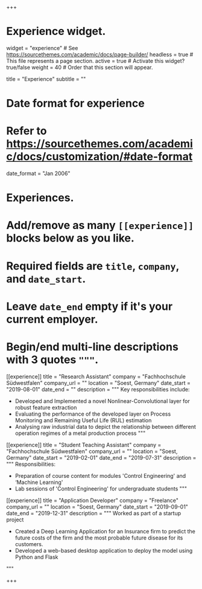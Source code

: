 +++
# Experience widget.
widget = "experience"  # See https://sourcethemes.com/academic/docs/page-builder/
headless = true  # This file represents a page section.
active = true  # Activate this widget? true/false
weight = 40  # Order that this section will appear.

title = "Experience"
subtitle = ""

# Date format for experience
#   Refer to https://sourcethemes.com/academic/docs/customization/#date-format
date_format = "Jan 2006"

# Experiences.
#   Add/remove as many `[[experience]]` blocks below as you like.
#   Required fields are `title`, `company`, and `date_start`.
#   Leave `date_end` empty if it's your current employer.
#   Begin/end multi-line descriptions with 3 quotes `"""`.
[[experience]]
  title = "Research Assistant"
  company = "Fachhochschule Südwestfalen"
  company_url = ""
  location = "Soest, Germany"
  date_start = "2019-08-01"
  date_end = ""
  description = """
  Key responsibilities include:

  * Developed and Implemented a novel Nonlinear-Convolutional layer for robust feature extraction
  * Evaluating the performance of the developed layer on Process Monitoring and Remaining Useful Life (RUL) estimation
  * Analysing raw industrial data to depict the relationship between different operation regimes of a metal production process
  """

[[experience]]
  title = "Student Teaching Assistant"
  company = "Fachhochschule Südwestfalen"
  company_url = ""
  location = "Soest, Germany"
  date_start = "2019-02-01"
  date_end = "2019-07-31"
  description = """
  Responsibilities:
  * Preparation of course content for modules 'Control Engineering' and ‘Machine Learning'
  * Lab sessions of 'Control Engineering' for undergraduate students
  """

[[experience]]
  title = "Application Developer"
  company = "Freelance"
  company_url = ""
  location = "Soest, Germany"
  date_start = "2019-09-01"
  date_end = "2019-12-31"
  description = """
  Worked as part of a startup project
  * Created a Deep Learning Application for an Insurance firm to predict the future costs of the firm and the most probable future disease for its customers.
  * Developed a web-based desktop application to deploy the model using Python and Flask

  """

+++
